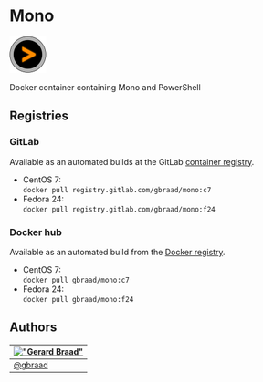 Mono
====

!["Prompt"](https://raw.githubusercontent.com/gbraad/assets/gh-pages/icons/prompt-icon-64.png)


Docker container containing Mono and PowerShell

## Registries

### GitLab

Available as an automated builds at the GitLab [container registry](https://gitlab.com/gbraad/mono/container_registry).

  * CentOS 7:  
    `docker pull registry.gitlab.com/gbraad/mono:c7`
  * Fedora 24:  
    `docker pull registry.gitlab.com/gbraad/mono:f24`


### Docker hub

Available as an automated build from the [Docker registry](https://hub.docker.com/r/gbraad/mono/).

  * CentOS 7:  
    `docker pull gbraad/mono:c7`
  * Fedora 24:  
    `docker pull gbraad/mono:f24`


Authors
-------

| [!["Gerard Braad"](http://gravatar.com/avatar/e466994eea3c2a1672564e45aca844d0.png?s=60)](http://gbraad.nl "Gerard Braad <me@gbraad.nl>") |
|---|
| [@gbraad](https://twitter.com/gbraad)  |

